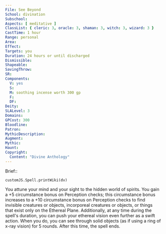 ```yaml
---
File: See Beyond
School: divination
Subschool: 
Aspects: [ meditative ]
ClassList: { cleric: 3, oracle: 3, shaman: 3, witch: 3, wizard: 3 }
CastTime: 1 hour
Range: personal
Area: 
Effect: 
Targets: you
Duration: 24 hours or until discharged
Dismissible: 
Shapeable: 
SavingThrow: 
SR: 
Components:
  V: yes
  S: 
  M: soothing incense worth 300 gp
  F: 
  DF: 
Deity: 
SLALevel: 3
Domains: 
GPCost: 300
Bloodline: 
Patron: 
MythicDescription: 
Augment: 
Mythic: 
Haunt: 
Copyright:
  Content: "Divine Anthology"
---
```

Brief:: 

```dataviewjs
customJS.Spell.printWiki(dv)
```

You attune your mind and your sight to the hidden world of spirits. You gain a +5 circumstance bonus on Perception checks; this circumstance bonus increases to a +10 circumstance bonus  on Perception checks to find invisible creatures or objects, incorporeal creatures or objects, or things that exist only on the Ethereal Plane. Additionally, at any time during the spell's duration, you can push your ethereal vision even further as a swift action. When you do, you can see through solid objects (as if using a ring of x-ray vision) for 5 rounds. After this time, the spell ends.
